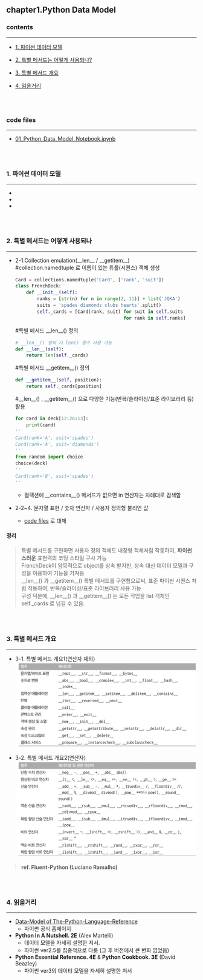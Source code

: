 ## chapter1.Python Data Model

### contents
___

- [1. 파이썬 데이터 모델](#1-파이썬-데이터-모델)

- [2. 특별 메서드는 어떻게 사용되나?](#2-특별-메서드는-어떻게-사용되나)

- [3. 특별 메서드 개요](#3-특별-메서드-개요)

- [4. 읽을거리](#4-읽을거리)

<br></br>

### code files
___

- [01_Python_Data_Model_Notebook.ipynb](/Code/01_Python_Data_Model_Notebook.ipynb)

<br></br>

### 1. 파이썬 데이터 모델
___
  -
  -
  -


<br></br>

### 2. 특별 메서드는 어떻게 사용되나
___
  - 2-1.Collection emulation(\_\_len\_\_ / \_\_getitem\_\_)
    <br>#collection.namedtuple 로 이름이 있는 튜플(시퀀스) 객체 생성
    ```python
    Card = collections.namedtuple('Card', ['rank', 'suit'])
    class FrenchDeck:
        def __init__(self):
            ranks = [str(n) for n in range(2, 11)] + list('JQKA')
            suits = 'spades diamonds clubs hearts'.split()
            self._cards = [Card(rank, suit) for suit in self.suits
                                            for rank in self.ranks]
    ```
    #특별 메서드 \_\_len\_\_() 정의
    ```python
    # __len__() 정의 시 len() 함수 사용 가능
    def __len__(self):
        return len(self._cards)
    ```
    #특별 메서드 \_\_getitem\_\_() 정의
    ```python
    def __getitem__(self, position):
        return self._cards[position] 
    ```
    #\_\_len\_\_() , \_\_getitem\_\_() 으로 다양한 기능(반복/슬라이싱/표준 라이브러리 등) 활용
    ```python
    for card in deck[12:26:13]:
        print(card)
    '''
    Card(rank='A', suit='spades')
    Card(rank='A', suit='diamonds')
    '''
    from random import choice
    choice(deck)
    '''
    Card(rank='8', suit='spades')
    '''
    ```
    - 컬렉션에 \_\_contains\_\_() 메서드가 없으면 in 연산자는 차례대로 검색함

  - 2-2~4. 문자열 표현 / 숫자 연산자 / 사용자 정의형 불리언 값
    - [code files](#code-files) 로 대체

  #### 정리
  > 특별 메서드를 구현하면 사용자 정의 객체도 내장형 객체처럼 작동하여, **파이썬스러운** 표현력의 코딩 스타일 구사 가능 <br>
  > FrenchDeck이 암묵적으로 object를 상속 받지만, 상속 대신 데이터 모델과 구성을 이용하여 기능을 가져옴 <br>
  > \_\_len\_\_() 과 \_\_getitem\_\_() 특별 메서드를 구현함으로써, 표준 파이썬 시퀀스 처럼 작동하여, 반복/슬라이싱/표준 라이브러리 사용 가능 <br>
  > 구성 덕분에,  \_\_len\_\_() 과 \_\_getitem\_\_() 는 모든 작업을 list 객체인 self._cards 로 넘길 수 있음.

<br></br>

### 3. 특별 메서드 개요
___
  - 3-1. 특별 메서드 개요1(연산자 제외) 
   ![특별 메서드 개요1(연산자 제외)](_pictures/01_특별_메서드_개요1_연산자_제외.jpeg)

  - 3-2. 특별 메서드 개요2(연산자)
   ![특별 메서드 개요2(연산자)](_pictures/01_특별_메서드_개요2_연산자.jpeg)
  
  > **ref. Fluent-Python (Luciano Ramalho)** 

<br></br>

### 4. 읽을거리
___
  - [Data-Model of The-Python-Language-Reference](http://docs.python.org/3/reference/datamodel.html)
    - 파이썬 공식 홈페이지
  - **Python In A Nutshell. 2E** (Alex Martelli)
    - 데이터 모델을 자세히 설명한 저서. 
    - 파이썬 ver2.5를 집중적으로 다룸 (그 후 버전에서 큰 변화 없었음)
  - **Python Essential Reference. 4E** & **Python Cookbook. 3E** (David Beazley) 
    - 파이썬 ver3의 데이터 모델을 자세히 설명한 저서

